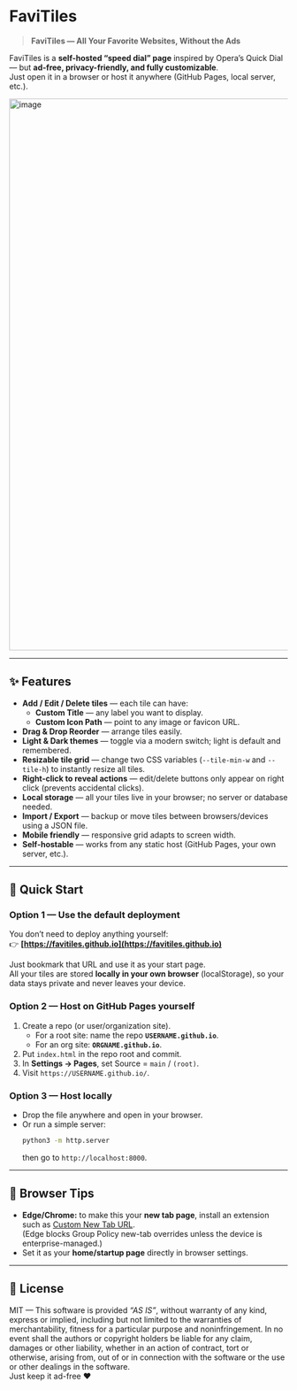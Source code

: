 # FaviTiles

> **FaviTiles — All Your Favorite Websites, Without the Ads**

FaviTiles is a **self-hosted “speed dial” page** inspired by Opera’s Quick Dial — but **ad-free, privacy-friendly, and fully customizable**.  
Just open it in a browser or host it anywhere (GitHub Pages, local server, etc.).

<img width="2467" height="997" alt="image" src="https://github.com/user-attachments/assets/ebaff222-b5b5-467b-bc60-36f65b1e562b" />


---

## ✨ Features

- **Add / Edit / Delete tiles** — each tile can have:
  - **Custom Title** — any label you want to display.
  - **Custom Icon Path** — point to any image or favicon URL.
- **Drag & Drop Reorder** — arrange tiles easily.
- **Light & Dark themes** — toggle via a modern switch; light is default and remembered.
- **Resizable tile grid** — change two CSS variables (`--tile-min-w` and `--tile-h`) to instantly resize all tiles.
- **Right-click to reveal actions** — edit/delete buttons only appear on right click (prevents accidental clicks).
- **Local storage** — all your tiles live in your browser; no server or database needed.
- **Import / Export** — backup or move tiles between browsers/devices using a JSON file.
- **Mobile friendly** — responsive grid adapts to screen width.
- **Self-hostable** — works from any static host (GitHub Pages, your own server, etc.).

---

## 🚀 Quick Start

### Option 1 — Use the default deployment
You don’t need to deploy anything yourself:  
👉 **[https://favitiles.github.io](https://favitiles.github.io)**  

Just bookmark that URL and use it as your start page.  
All your tiles are stored **locally in your own browser** (localStorage), so your data stays private and never leaves your device.

### Option 2 — Host on GitHub Pages yourself
1. Create a repo (or user/organization site).  
   - For a root site: name the repo **`USERNAME.github.io`**.  
   - For an org site: **`ORGNAME.github.io`**.  
2. Put `index.html` in the repo root and commit.  
3. In **Settings → Pages**, set Source = `main` / `(root)`.  
4. Visit `https://USERNAME.github.io/`.

### Option 3 — Host locally
- Drop the file anywhere and open in your browser.  
- Or run a simple server:  
  ```bash
  python3 -m http.server
  ```
  then go to `http://localhost:8000`.

---

## 🧩 Browser Tips

- **Edge/Chrome:** to make this your **new tab page**, install an extension such as [Custom New Tab URL](https://microsoftedge.microsoft.com/addons/detail/custom-new-tab-url/mkknclhjgdbnakemhfklpbojchhlgnkk).  
  (Edge blocks Group Policy new-tab overrides unless the device is enterprise-managed.)
- Set it as your **home/startup page** directly in browser settings.

---

## 📄 License

MIT — 
This software is provided *“AS IS”*, without warranty of any kind, express or implied, including but not limited to the warranties of merchantability, fitness for a particular purpose and noninfringement. In no event shall the authors or copyright holders be liable for any claim, damages or other liability, whether in an action of contract, tort or otherwise, arising from, out of or in connection with the software or the use or other dealings in the software.  
Just keep it ad-free ❤️
